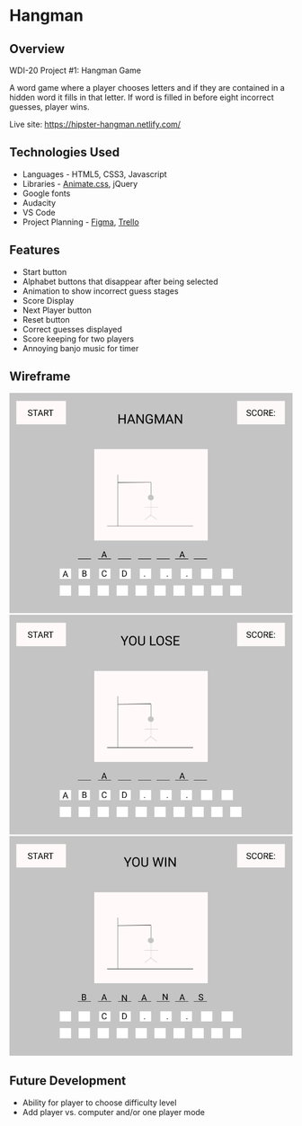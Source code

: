 # Hangman
## Overview
WDI-20 Project #1: Hangman Game

A word game where a player chooses letters and if they are contained in a hidden word it fills in that letter. If word is filled in before eight incorrect guesses, player wins.

Live site: https://hipster-hangman.netlify.com/

## Technologies Used
  * Languages - HTML5, CSS3, Javascript
  * Libraries - [Animate.css](https://daneden.github.io/animate.css/), jQuery
  * Google fonts
  * Audacity
  * VS Code
  * Project Planning -  [Figma](www.figma.com), [Trello](https://trello.com/b/yrQXwBrj/project-1-hangman)
## Features
  * Start button
  * Alphabet buttons that disappear after being selected
  * Animation to show incorrect guess stages
  * Score Display
  * Next Player button
  * Reset button
  * Correct guesses displayed
  * Score keeping for two players
  * Annoying banjo music for timer
## Wireframe
<img src="https://github.com/GopherEverett/hangman/blob/master/images/hangmanwf.png"/>
<img src="https://github.com/GopherEverett/hangman/blob/master/images/hangmanwflose.png"/>
<img src="https://github.com/GopherEverett/hangman/blob/master/images/hangmanwin2.png"/>

## Future Development
  * Ability for player to choose difficulty level
  * Add player vs. computer and/or one player mode
